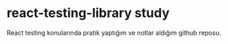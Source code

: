 # react-testing-library study

React testing konularında pratik yaptığım ve notlar aldığım github reposu.
